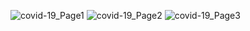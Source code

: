 
![covid-19_Page1](https://github.com/fatemehyazdi/COVID-19/assets/96012770/5231ecde-20e5-42a9-92d0-b1476fada456)
![covid-19_Page2](https://github.com/fatemehyazdi/COVID-19/assets/96012770/5dc23284-b237-4580-8bfb-ee0b5790c095)
![covid-19_Page3](https://github.com/fatemehyazdi/COVID-19/assets/96012770/26456080-4af5-4cb1-be40-aa6d606c80fb)

